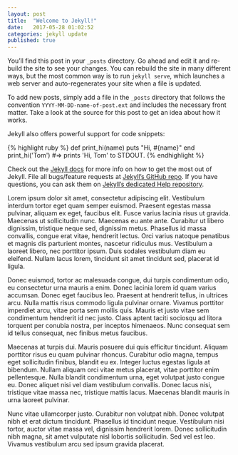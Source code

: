 ```yaml
---
layout: post
title:  "Welcome to Jekyll!"
date:   2017-05-28 01:02:52
categories: jekyll update
published: true
---
```

You’ll find this post in your `_posts` directory. Go ahead and edit it and re-build the site to see your changes. You can rebuild the site in many different ways, but the most common way is to run `jekyll serve`, which launches a web server and auto-regenerates your site when a file is updated.

To add new posts, simply add a file in the `_posts` directory that follows the convention `YYYY-MM-DD-name-of-post.ext` and includes the necessary front matter. Take a look at the source for this post to get an idea about how it works.

Jekyll also offers powerful support for code snippets:

{% highlight ruby %}
def print_hi(name)
  puts "Hi, #{name}"
end
print_hi('Tom')
#=> prints 'Hi, Tom' to STDOUT.
{% endhighlight %}

Check out the [Jekyll docs][jekyll] for more info on how to get the most out of Jekyll. File all bugs/feature requests at [Jekyll’s GitHub repo][jekyll-gh]. If you have questions, you can ask them on [Jekyll’s dedicated Help repository][jekyll-help].

[jekyll]:      http://jekyllrb.com
[jekyll-gh]:   https://github.com/jekyll/jekyll
[jekyll-help]: https://github.com/jekyll/jekyll-help


Lorem ipsum dolor sit amet, consectetur adipiscing elit. Vestibulum interdum tortor eget quam semper euismod. Praesent egestas massa pulvinar, aliquam ex eget, faucibus elit. Fusce varius lacinia risus ut gravida. Maecenas ut sollicitudin nunc. Maecenas eu ante ante. Curabitur ut libero dignissim, tristique neque sed, dignissim metus. Phasellus id massa convallis, congue erat vitae, hendrerit lectus. Orci varius natoque penatibus et magnis dis parturient montes, nascetur ridiculus mus. Vestibulum a laoreet libero, nec porttitor ipsum. Duis sodales vestibulum diam eu eleifend. Nullam lacus lorem, tincidunt sit amet tincidunt sed, placerat id ligula.

Donec euismod, tortor ac malesuada congue, dui turpis condimentum odio, eu consectetur urna mauris a enim. Donec lacinia lorem id quam varius accumsan. Donec eget faucibus leo. Praesent at hendrerit tellus, in ultrices arcu. Nulla mattis risus commodo ligula pulvinar ornare. Vivamus porttitor imperdiet arcu, vitae porta sem mollis quis. Mauris et justo vitae sem condimentum hendrerit id nec justo. Class aptent taciti sociosqu ad litora torquent per conubia nostra, per inceptos himenaeos. Nunc consequat sem id tellus consequat, nec finibus metus faucibus.

Maecenas at turpis dui. Mauris posuere dui quis efficitur tincidunt. Aliquam porttitor risus eu quam pulvinar rhoncus. Curabitur odio magna, tempus eget sollicitudin finibus, blandit eu ex. Integer luctus egestas ligula at bibendum. Nullam aliquam orci vitae metus placerat, vitae porttitor enim pellentesque. Nulla blandit condimentum urna, eget volutpat justo congue eu. Donec aliquet nisi vel diam vestibulum convallis. Donec lacus nisi, tristique vitae massa nec, tristique mattis lacus. Maecenas blandit mauris in urna laoreet pulvinar.

Nunc vitae ullamcorper justo. Curabitur non volutpat nibh. Donec volutpat nibh et erat dictum tincidunt. Phasellus id tincidunt neque. Vestibulum nisi tortor, auctor vitae massa vel, dignissim hendrerit lorem. Donec sollicitudin nibh magna, sit amet vulputate nisl lobortis sollicitudin. Sed vel est leo. Vivamus vestibulum arcu sed ipsum gravida placerat.

